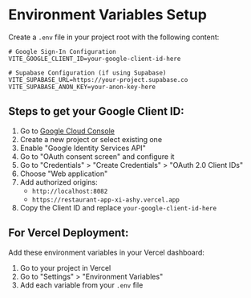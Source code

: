 # Environment Variables Setup

Create a `.env` file in your project root with the following content:

```env
# Google Sign-In Configuration
VITE_GOOGLE_CLIENT_ID=your-google-client-id-here

# Supabase Configuration (if using Supabase)
VITE_SUPABASE_URL=https://your-project.supabase.co
VITE_SUPABASE_ANON_KEY=your-anon-key-here
```

## Steps to get your Google Client ID:

1. Go to [Google Cloud Console](https://console.cloud.google.com/apis/credentials)
2. Create a new project or select existing one
3. Enable "Google Identity Services API"
4. Go to "OAuth consent screen" and configure it
5. Go to "Credentials" > "Create Credentials" > "OAuth 2.0 Client IDs"
6. Choose "Web application"
7. Add authorized origins:
   - `http://localhost:8082`
   - `https://restaurant-app-xi-ashy.vercel.app`
8. Copy the Client ID and replace `your-google-client-id-here`

## For Vercel Deployment:

Add these environment variables in your Vercel dashboard:
1. Go to your project in Vercel
2. Go to "Settings" > "Environment Variables"
3. Add each variable from your `.env` file 